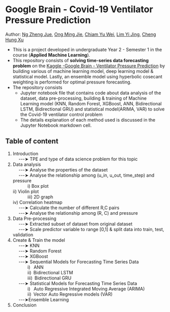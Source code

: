 # Google Brain - Covid-19 Ventilator Pressure Prediction
Author: [Ng Zheng Jue](https://github.com/xinjue37), [Ong Ming Jie](https://github.com/ethanong98), [Chiam Yu Wei](https://github.com/yuwei0410), [Lim Yi Jing](https://github.com/yijing0612), [Cheng Hung Xu](https://github.com/hxDying)

* This is a project developed in undergraduate Year 2 - Semester 1 in the course (**Applied Machine Learning**).
* This repository consists of **solving time-series data forecasting problem** on the [Kaggle -Google Brain - Ventilator Pressure Prediction](https://www.kaggle.com/competitions/ventilator-pressure-prediction/data) by building various of machine learning model, deep learning model & statistical model. Lastly, an ensemble model using hyperbolic cosecant weighting is performed for optimal pressure forecasting.
* The repository consists
  - Jupyter notebook file that contains code about data analysis of the dataset, data pre-processing, building & training of Machine Learning model (KNN, Random Forest, XGBoost, ANN, Bidirectional LSTM, Bidirectional GRU) and statistical model(ARIMA, VAR) to solve the Covid-19 ventilator control problem
  - The details explanation of each method used is discussed in the Jupyter Notebook markdown cell.
 
## Table of content
1. Introduction <br>
  ---➤ TPE and type of data science problem for this topic <br>
2. Data analysis <br>
  ---➤ Analyse the properties of the dataset <br>
  ---➤ Analyse the relationship among (u_in, u_out, time_step) and pressure <br>
    i) Box plot<br>
    ii) Violin plot<br>
    iii) 2D graph<br>
    iv) Correlation heatmap<br>
  ---➤ Calculate the number of different R,C pairs <br>
  ---➤ Analyse the relationship among (R, C) and pressure <br>
4. Data Pre-processing <br>
  ---➤ Extracted subset of dataset from original dataset <br>
  ---➤ Scale predictor variable to range [0,1] & split data into train, test, validation <br>
5. Create & Train the model <br>
  ---➤ KNN<br>
  ---➤ Random Forest<br>
  ---➤ XGBoost<br>
  ---➤ Sequential Models for Forecasting Time Series Data<br>
    i)  ANN <br>
    ii) Bidirectional LSTM <br>
    iii) Bidirectional GRU <br>
  ---➤ Statistical Models for Forecasting Time Series Data<br>
    i)  Auto Regressive Integrated Moving Average (ARIMA) <br>
    ii) Vector Auto Regressive models (VAR) <br>
  ---➤Ensemble Learning<br>
6. Conclusion 
